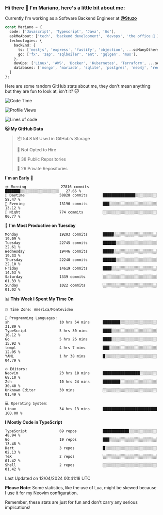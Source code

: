 ### Hi there 👋 I'm Mariano, here's a little bit about me:

Currently I'm working as a Software Backend Engineer at [**@Stuzo**](https://www.stuzo.com/)

```ts
const Mariano = {
  code: ['Javascript', 'Typescript', 'Java', 'Go'],
  askMeAbout: ['tech', 'backend development', 'devops', 'the office 💼'],
  technologies: {
    backEnd: {
      ts: ['nestjs', 'express', 'fastify', 'objection', ...soManyOthersFrameworks],
      go: ['fx', 'zap', 'sqlboiler', 'ent', 'gqlgen', 'mux'],
    },
    devOps: ['Linux', 'AWS', 'Docker', 'Kubernetes', 'Terraform', ...soManyOthersTools],
    databases: ['mongo', 'mariadb', 'sqlite', 'postgres', 'neo4j', 'redis', ...],
  }
};
```

Here are some random GitHub stats about me, they don't mean anything but they are fun to look at, isn't it? 🐱

<!--START_SECTION:waka-->
![Code Time](http://img.shields.io/badge/Code%20Time-1%2C857%20hrs%207%20mins-blue)

![Profile Views](http://img.shields.io/badge/Profile%20Views-1-blue)

![Lines of code](https://img.shields.io/badge/From%20Hello%20World%20I%27ve%20Written-18.6%20million%20lines%20of%20code-blue)

**🐱 My GitHub Data** 

> 📦 54.8 kB Used in GitHub's Storage 
 > 
> 🚫 Not Opted to Hire
 > 
> 📜 38 Public Repositories 
 > 
> 🔑 29 Private Repositories 
 > 
**I'm an Early 🐤** 

```text
🌞 Morning                27816 commits       ███████░░░░░░░░░░░░░░░░░░   27.65 % 
🌆 Daytime                58828 commits       ███████████████░░░░░░░░░░   58.47 % 
🌃 Evening                13196 commits       ███░░░░░░░░░░░░░░░░░░░░░░   13.12 % 
🌙 Night                  774 commits         ░░░░░░░░░░░░░░░░░░░░░░░░░   00.77 % 
```
📅 **I'm Most Productive on Tuesday** 

```text
Monday                   19203 commits       █████░░░░░░░░░░░░░░░░░░░░   19.09 % 
Tuesday                  22745 commits       ██████░░░░░░░░░░░░░░░░░░░   22.61 % 
Wednesday                19446 commits       █████░░░░░░░░░░░░░░░░░░░░   19.33 % 
Thursday                 22240 commits       ██████░░░░░░░░░░░░░░░░░░░   22.10 % 
Friday                   14619 commits       ████░░░░░░░░░░░░░░░░░░░░░   14.53 % 
Saturday                 1339 commits        ░░░░░░░░░░░░░░░░░░░░░░░░░   01.33 % 
Sunday                   1022 commits        ░░░░░░░░░░░░░░░░░░░░░░░░░   01.02 % 
```


📊 **This Week I Spent My Time On** 

```text
🕑︎ Time Zone: America/Montevideo

💬 Programming Languages: 
sh                       10 hrs 54 mins      ████████░░░░░░░░░░░░░░░░░   31.89 % 
TypeScript               5 hrs 30 mins       ████░░░░░░░░░░░░░░░░░░░░░   16.12 % 
Go                       5 hrs 26 mins       ████░░░░░░░░░░░░░░░░░░░░░   15.92 % 
templ                    4 hrs 7 mins        ███░░░░░░░░░░░░░░░░░░░░░░   12.05 % 
YAML                     1 hr 38 mins        █░░░░░░░░░░░░░░░░░░░░░░░░   04.79 % 

🔥 Editors: 
Neovim                   23 hrs 18 mins      █████████████████░░░░░░░░   68.10 % 
Zsh                      10 hrs 24 mins      ████████░░░░░░░░░░░░░░░░░   30.40 % 
Unknown Editor           30 mins             ░░░░░░░░░░░░░░░░░░░░░░░░░   01.49 % 

💻 Operating System: 
Linux                    34 hrs 13 mins      █████████████████████████   100.00 % 
```

**I Mostly Code in TypeScript** 

```text
TypeScript               69 repos            ████████████░░░░░░░░░░░░░   48.94 % 
Go                       19 repos            ███░░░░░░░░░░░░░░░░░░░░░░   13.48 % 
Dart                     3 repos             █░░░░░░░░░░░░░░░░░░░░░░░░   02.13 % 
TeX                      2 repos             ░░░░░░░░░░░░░░░░░░░░░░░░░   01.42 % 
Shell                    2 repos             ░░░░░░░░░░░░░░░░░░░░░░░░░   01.42 % 
```




 Last Updated on 12/04/2024 00:41:18 UTC
<!--END_SECTION:waka-->

**Please Note**: Some statistics, like the use of Lua, might be skewed because I use it for my Neovim configuration.

Remember, these stats are just for fun and don't carry any serious implications!
